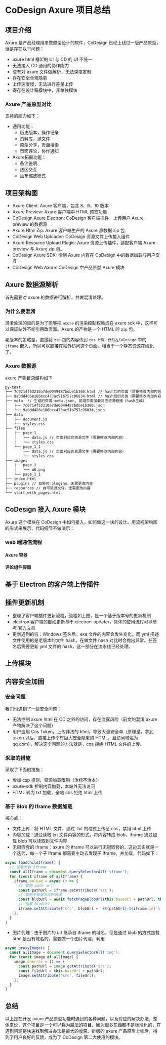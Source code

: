 # CoDesign Axure 项目总结

<script setup>
import FigmaContainer from '/components/FigmaContainer.vue'
</script>

## 项目介绍

Axure 是产品经理用来做原型设计的软件，CoDesign 已经上线过一版产品原型，但是存在以下问题：

- axure html 框架的 UI 与 CD 的 UI 不统一
- 无法接入 CD 通用的协作能力
- 没有对 axure 文件做解析，无法深度定制
- 存在安全合规隐患
- 上传速度慢，无法进行差量上传
- 寄存在设计稿模块中，非单独模块

### Axure 产品原型对比

<FigmaContainer url="https://www.figma.com/file/E2utI9rEseFTc7tJ3Bbl9o/blog?type=whiteboard&node-id=4915-3033&t=oyHf5qQSFlbfnhzh-4"/>


支持的能力如下：

- 通用功能：
  - 历史版本，操作记录
  - 资料库，源文件
  - 原型分享，页面搜索
  - 页面评论，协作通知
- Axure拓展功能：
  - 备注说明
  - 热区交互
  - 画布缩放模式

## 项目架构图

<FigmaContainer url="https://www.figma.com/file/E2utI9rEseFTc7tJ3Bbl9o/blog?type=whiteboard&node-id=1266%3A465&t=VhmgWJhomfVcVNWz-1"/>

- Axure Client: Axure 客户端，包含 8、9、10 版本
- Axure Preview: Axure 客户端中 HTML 预览功能
- CoDesign Axure Electron: CoDesign 客户端插件，上传用户 Axure preview 的数据源
- Axure Html Zip: Axure 客户端生产的 Axure 源数据 zip 包
- CoDesign Web Uploader: CoDesign 资源文件上传接入组件
- Axure Resource Upload Plugin: Axure 资源上传插件，适配客户端 Axure preview 与 Axure zip 包。
- CoDesign Axure SDK: 控制 Axure 内容在 CoDesign 中的数据加载与用户交互
- CoDesign Web Axure: CoDesign 中产品原型 Axure 模块

## Axure 数据源解析

首先需要对 axure 的数据进行解析，并做混淆处理。

### 为什么要混淆

混淆处理的目的是为了能够把 `axure` 的渲染控制权集成在 axure sdk 中，这样可以保证站外不能引用改页面。Axure 的产物是一个 HTML 的 `zip` 包。

老版本的策略是，直接将 `zip` 包的内容传到 `cos` `上面，然后在CoDesign` 中的 `iframe` 嵌入，所以可以直接在站外访问这个页面。相当于一个静态资源在线化了。

### Axure 数据源

axure 产物目录结构如下

```txt
py-test
├── 7c0714f53210a7de0049487bdbe1b360.html // hash后的页面（需要修改内部内容）
├── 9a0dd486e186bcc473ac51b757c96834.html // hash后的页面（需要修改内部内容）
├── meta  // 生成的页面 meta.json, 前端页面加载对应资源链接（hash生成）
│   ├── 7c0714f53210a7de0049487bdbe1b360.json
│   └── 9a0dd486e186bcc473ac51b757c96834.json
├── data
│   ├── document.js
│   └── styles.css
├── files
│   ├── page_1
│   │   ├── data.js // 页面对应的资源文件（需要修改内部内容）
│   │   └── styles.css
│   └── page_1_1
│       ├── data.js // 页面对应的资源文件（需要修改内部内容）
│       └── styles.css
├── images
│   ├── page_1
│   │   └── u6.png
│   └── page_1_1
├── index.html
├── plugins // 自带的 plugins，无需更改内容
├── resources // 自带资源文件，无需更改内容
└── start_with_pages.html
```


## CoDesign 接入 Axure 模块

Axure 这个模块在 CoDesign 中如何接入，如何做这一块的设计。用流程架构图的形式来展示，代码细节不做演示：

### web 端通信流程

<FigmaContainer url="https://www.figma.com/file/E2utI9rEseFTc7tJ3Bbl9o/blog?type=whiteboard&node-id=1598-982&t=oyHf5qQSFlbfnhzh-4"/>

#### Axure 容器

<FigmaContainer url="https://www.figma.com/file/E2utI9rEseFTc7tJ3Bbl9o/blog?type=whiteboard&node-id=1598-1000&t=oyHf5qQSFlbfnhzh-4"/>

#### 评论组件容器

<FigmaContainer url="https://www.figma.com/file/E2utI9rEseFTc7tJ3Bbl9o/blog?type=whiteboard&node-id=1598-1006&t=oyHf5qQSFlbfnhzh-4"/>

<!-- ### 如何运行

在 CoDesign 怎么跑起来 -->

<!-- ## Axure SDK

描述 Axure SDK 的作用，已经开发过程中遇到的问题

### 资源加载

如何加载资源

#### SDK 加载

...

#### js、css 资源加载

...

### 内容区域计算

...

### Axure 内置功能在 Web 端的实现

Axure 内置功能在 web 端很多都需要重新实现

#### Axure 评论

...

#### 点击热区高亮

...

### 画板模式

...

### Axure 8，9，10 兼容性如何处理

... -->

## 基于 Electron 的客户端上传插件

<FigmaContainer url="https://www.figma.com/file/E2utI9rEseFTc7tJ3Bbl9o/blog?type=whiteboard&node-id=6050-2207&t=i3Z2mSJ07cOBb7GA-4"/>

## 插件更新机制

<FigmaContainer url="https://www.figma.com/file/E2utI9rEseFTc7tJ3Bbl9o/blog?type=whiteboard&node-id=6050-2291&t=i3Z2mSJ07cOBb7GA-4"/>

- 整理了客户端插件更新流程，流程如上图，是一个基于版本号的更新机制
- electron 客户端的自动更新基于 electron-updater，具体的使用流程可以参考 [官方文档](https://www.electron.build/auto-update.html)
- 更新遇到的坑：Windows 签名后，exe 文件的内容会发生变化，而 yml 描述文件使用的是老版本的文件 hash，在做文件 hash 对比时会抛出异常。在签名后需要更新 yml 文件的 hash，这一部分在流水线已经处理。

## 上传模块

<FigmaContainer url="https://www.figma.com/file/E2utI9rEseFTc7tJ3Bbl9o/blog?type=whiteboard&node-id=5341-3119&t=i3Z2mSJ07cOBb7GA-4"/>


## 内容安全加固

### 安全问题

我们也遇到了一些安全问题：

- 无法控制 axure html 在 CD 之外的访问，存在泄露风险（前文的混淆 axure 产物解决了这个问题）
- 用户盗用 Cos Token，上传非法的 html，导致大量安全单（原理是，拿到 token 以后，直接上传个有巨大安全隐患的 HTML，且访问域名为 qq.com），解决这个问题的方法就是，cos 拒绝 HTML 文件的上传。

### 采取的措施

采取了下面的措施：

- 增加 csp 规则，资源加载限制（治标不治本）
- axure-sdk 控制内容加载，本站外无法访问
- HTML 转为 txt 加载，全站 cos 拒绝 html 上传

### 基于 Blob 的 Iframe 数据加载

<FigmaContainer url="https://www.figma.com/file/E2utI9rEseFTc7tJ3Bbl9o/blog?type=whiteboard&node-id=5341-3343&t=XYqh81JwF7tzbA93-4"/>

核心点：

- 文件上传：将 HTML 文件，通过 .txt 的格式上传至 cos，禁用 html 上传
- 内容加载：通过读取 txt 文件内容的形式，将内容转成 blob，iframe 通过加载 blob 可以读取到文件内容
- 无限嵌套的 iframe：axure 的 iframe 可以进行无限嵌套的，这边其实就是一个迭代，每一个子 iframe 都需要主动去发现子 iframe，并加载，代码如下：
```js
async loadChildIframe() {
  // 读取所有 iframe
  const allIframe = document.querySelectorAll('iframe');
  for (const iframe of allIframe) {
    iframe.onload = async () => {
      // 拿到 path url
      const pathUrl = iframe.getAttribute('src');
      // 拿到子框架对应的资源
      const blobUrl = await fetchPageBlobUrl(this.baseUrl + pathUrl, this.env);
      // 加载 blobUrl
      iframe.setAttribute('src', blobUrl + `#${pathUrl}-${iframe.id}`);
    };
  }
}
```
- 图片代理：由于图片的 url 继承自 iframe 的域名，但是通过 blob 的方式加载 html 是没有域名的，需要做一个图片代理，利用
```js
async proxyImage() {
  const allImage = document.querySelectorAll('img');
  for (const image of allImage) {
    image.onerror = () => {
      const pathUrl = image.getAttribute('src');
      const fileUrl = this.baseUrl + pathUrl;
      image.setAttribute('src', fileUrl);
    };
  }
}
```

## 总结

以上是在开发 axure 产品原型功能时遇到的各种问题，以及对应的解决办法，整体来说，这个项目是一个可以称为魔法的项目，因为很多东西都不是标准化的，在遇到问题是快速找到解决办法是最大的收获。新版的 axure 产品原型上线后，得到了用户良好的反馈，成为了 CoDesign 第二大使用的模块。
